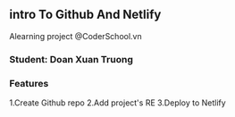 ## intro To Github And Netlify
Alearning project @CoderSchool.vn
### Student: Doan Xuan Truong
### Features
1.Create Github repo
2.Add project's RE
3.Deploy to Netlify
   
